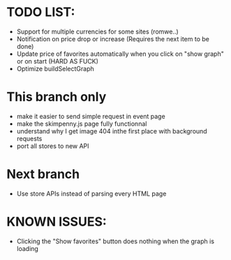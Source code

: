 # TODO LIST:
* Support for multiple currencies for some sites (romwe..)
* Notification on price drop or increase (Requires the next item to be done)
* Update price of favorites automatically when you click on "show graph" or on start (HARD AS FUCK)
* Optimize buildSelectGraph

# This branch only
* make it easier to send simple request in event page
* make the skimpenny.js page fully functionnal
* understand why I get image 404 inthe first place with background requests
* port all stores to new API

# Next branch
* Use store APIs instead of parsing every HTML page

# KNOWN ISSUES:
* Clicking the "Show favorites" button does nothing when the graph is loading